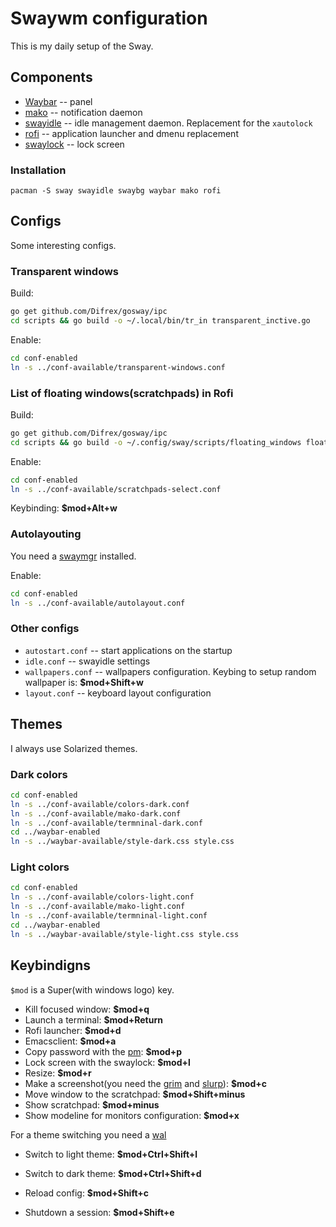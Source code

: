 # Swaywm configuration

This is my daily setup of the Sway.

## Components

* [Waybar](https://github.com/Alexays/Waybar) -- panel
* [mako](https://github.com/emersion/mako) -- notification daemon
* [swayidle](https://github.com/swaywm/swayidle) -- idle management daemon. Replacement for the `xautolock`
* [rofi](https://github.com/davatorium/rofi) -- application launcher and dmenu replacement
* [swaylock](https://github.com/swaywm/swaylock) -- lock screen

### Installation

```
pacman -S sway swayidle swaybg waybar mako rofi
```

## Configs

Some interesting configs.

### Transparent windows

Build:
```sh
go get github.com/Difrex/gosway/ipc
cd scripts && go build -o ~/.local/bin/tr_in transparent_inctive.go
```

Enable:
```sh
cd conf-enabled
ln -s ../conf-available/transparent-windows.conf
```

### List of floating windows(scratchpads) in Rofi

Build:
```sh
go get github.com/Difrex/gosway/ipc
cd scripts && go build -o ~/.config/sway/scripts/floating_windows floating_windows.go
```

Enable:
```sh
cd conf-enabled
ln -s ../conf-available/scratchpads-select.conf
```

Keybinding: **$mod+Alt+w**

### Autolayouting

You need a [swaymgr](https://github.com/Difrex/gosway/tree/master/swaymgr) installed.

Enable:
```sh
cd conf-enabled
ln -s ../conf-available/autolayout.conf
```

### Other configs

* `autostart.conf` -- start applications on the startup
* `idle.conf` -- swayidle settings
* `wallpapers.conf` -- wallpapers configuration. Keybing to setup random wallpaper is: **$mod+Shift+w**
* `layout.conf` -- keyboard layout configuration

## Themes

I always use Solarized themes.

### Dark colors

```sh
cd conf-enabled
ln -s ../conf-available/colors-dark.conf
ln -s ../conf-available/mako-dark.conf
ln -s ../conf-available/termninal-dark.conf
cd ../waybar-enabled
ln -s ../waybar-available/style-dark.css style.css
```

### Light colors

```sh
cd conf-enabled
ln -s ../conf-available/colors-light.conf
ln -s ../conf-available/mako-light.conf
ln -s ../conf-available/termninal-light.conf
cd ../waybar-enabled
ln -s ../waybar-available/style-light.css style.css
```

## Keybindigns

`$mod` is a Super(with windows logo) key.

* Kill focused window: **$mod+q**
* Launch a terminal: **$mod+Return**
* Rofi launcher: **$mod+d**
* Emacsclient: **$mod+a**
* Copy password with the [pm](https://github.com/himidori/pm): **$mod+p**
* Lock screen with the swaylock: **$mod+l**
* Resize: **$mod+r**
* Make a screenshot(you need the [grim](https://github.com/emersion/grim) and [slurp](https://github.com/emersion/slurp)): **$mod+c**
* Move window to the scratchpad: **$mod+Shift+minus**
* Show scratchpad: **$mod+minus**
* Show modeline for monitors configuration: **$mod+x**

For a theme switching you need a [wal](https://github.com/dylanaraps/pywal)
* Switch to light theme: **$mod+Ctrl+Shift+l**
* Switch to dark theme: **$mod+Ctrl+Shift+d**

* Reload config: **$mod+Shift+c**
* Shutdown a session: **$mod+Shift+e**
